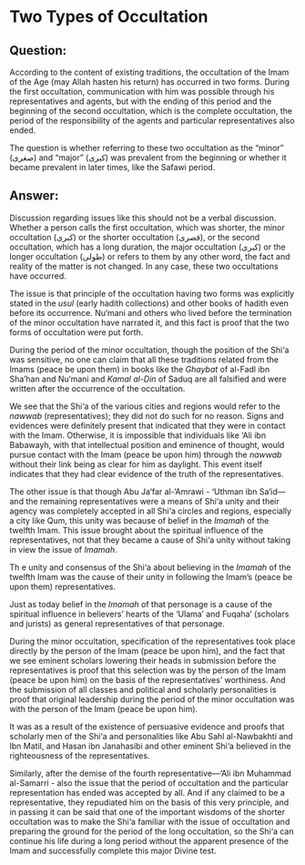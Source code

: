 Two Types of Occultation
========================

Question:
---------

According to the content of existing traditions, the occultation of the
Imam of the Age (may Allah hasten his return) has occurred in two forms.
During the first occultation, communication with him was possible
through his representatives and agents, but with the ending of this
period and the beginning of the second occultation, which is the
complete occultation, the period of the responsibility of the agents and
particular representatives also ended.

The question is whether referring to these two occultation as the
“minor” (صغرى) and “major” (كبرى) was prevalent from the beginning or
whether it became prevalent in later times, like the Safawi period.

Answer:
-------

Discussion regarding issues like this should not be a verbal discussion.
Whether a person calls the first occultation, which was shorter, the
minor occultation (كبرى) or the shorter occultation (قصرى), or the
second occultation, which has a long duration, the major occultation
(كبرى) or the longer occultation (طولى) or refers to them by any other
word, the fact and reality of the matter is not changed. In any case,
these two occultations have occurred.

The issue is that principle of the occultation having two forms was
explicitly stated in the *usul* (early hadith collections) and other
books of hadith even before its occurrence. Nu‘mani and others who lived
before the termination of the minor occultation have narrated it, and
this fact is proof that the two forms of occultation were put forth.

During the period of the minor occultation, though the position of the
Shi‘a was sensitive, no one can claim that all these traditions related
from the Imams (peace be upon them) in books like the *Ghaybat* of
al-Fadl ibn Sha’han and Nu‘mani and *Kamal al-Din* of Saduq are all
falsified and were written after the occurrence of the occultation.

We see that the Shi‘a of the various cities and regions would refer to
the *nawwab* (representatives); they did not do such for no reason.
Signs and evidences were definitely present that indicated that they
were in contact with the Imam. Otherwise, it is impossible that
individuals like ‘Ali ibn Babawayh, with that intellectual position and
eminence of thought, would pursue contact with the Imam (peace be upon
him) through the *nawwab* without their link being as clear for him as
daylight. This event itself indicates that they had clear evidence of
the truth of the representatives.

The other issue is that though Abu Ja‘far al-‘Amrawi - ‘Uthman ibn
Sa‘id—and the remaining representatives were a means of Shi‘a unity and
their agency was completely accepted in all Shi‘a circles and regions,
especially a city like Qum, this unity was because of belief in the
*Imamah* of the twelfth Imam. This issue brought about the spiritual
influence of the representatives, not that they became a cause of Shi‘a
unity without taking in view the issue of *Imamah*.

Th e unity and consensus of the Shi‘a about believing in the *Imamah* of
the twelfth Imam was the cause of their unity in following the Imam’s
(peace be upon them) representatives.

Just as today belief in the *Imamah* of that personage is a cause of the
spiritual influence in believers’ hearts of the ‘Ulama’ and Fuqaha’
(scholars and jurists) as general representatives of that personage.

During the minor occultation, specification of the representatives took
place directly by the person of the Imam (peace be upon him), and the
fact that we see eminent scholars lowering their heads in submission
before the representatives is proof that this selection was by the
person of the Imam (peace be upon him) on the basis of the
representatives’ worthiness. And the submission of all classes and
political and scholarly personalities is proof that original leadership
during the period of the minor occultation was with the person of the
Imam (peace be upon him).

It was as a result of the existence of persuasive evidence and proofs
that scholarly men of the Shi‘a and personalities like Abu Sahl
al-Nawbakhti and Ibn Matil, and Hasan ibn Janahasibi and other eminent
Shi‘a believed in the righteousness of the representatives.

Similarly, after the demise of the fourth representative—‘Ali ibn
Muhammad al-Samarri - also the issue that the period of occultation and
the particular representation has ended was accepted by all. And if any
claimed to be a representative, they repudiated him on the basis of this
very principle, and in passing it can be said that one of the important
wisdoms of the shorter occultation was to make the Shi‘a familiar with
the issue of occultation and preparing the ground for the period of the
long occultation, so the Shi‘a can continue his life during a long
period without the apparent presence of the Imam and successfully
complete this major Divine test.


